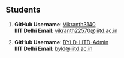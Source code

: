 ## Students

1. **GitHub Username**: [Vikranth3140](https://github.com/Vikranth3140)
    \
    **IIIT Delhi Email**: [vikranth22570@iiitd.ac.in](mailto:vikranth22570@iiitd.ac.in)

2. **GitHub Username**: [BYLD-IIITD-Admin](https://github.com/BYLD-IIITD-Admin)
    \
    **IIIT Delhi Email**: [byld@iiitd.ac.in](mailto:byld@iiitd.ac.in)
